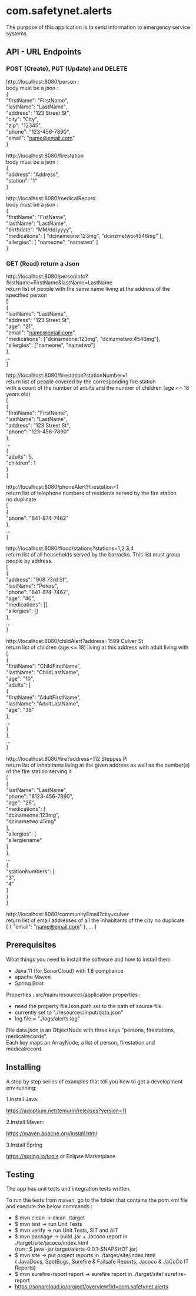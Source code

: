 # com.safetynet.alerts
The purpose of this application is to send information to emergency service systems.

## API - URL Endpoints

### POST (Create), PUT (Update) and DELETE

http://localhost:8080/person :  
body must be a json :  
{  
	"firstName": "FirstName",  
	"lastName": "LastName",  
	"address": "123 Street St",  
	"city": "City",  
	"zip": "12345",  
	"phone": "123-456-7890",  
	"email": "name@email.com"  
}  
  
http://localhost:8080/firestation  
body must be a json :  
{  
	"address": "Address",  
	"station": "1"  
}

http://localhost:8080/medicalRecord  
body must be a json :  
{  
	"firstName": "FistName",  
	"lastName": "LastName",  
	"birthdate": "MM/dd/yyyy",  
	"medications": [ "dcinameone:123mg", "dcinzmetwo:4546mg" ],  
	"allergies": [ "nameone", "nametwo" ]  
}  

### GET (Read) return a Json

http://localhost:8080/personInfo?firstName=FirstName&lastName=LastName    
return list of people with the same name living at the address of the specified person  
[  
	{  
		"lastName": "LastName",  
		"address": "123 Street St",  
		"age": "21",  
		"email": "name@email.com",  
		"medications": ["dcinameone:123mg", "dcinzmetwo:4546mg"],  
		"allergies": ["nameone", "nametwo"]  
	},  
	...  
]  

http://localhost:8080/firestation?stationNumber=1  
return list of people covered by the corresponding fire station  
with a count of the number of adults and the number of children (age <= 18 years old)  
[  
    {  
        "firstName": "FirstName",  
        "lastName": "LastName",  
        "address": "123 Street St",  
        "phone": "123-456-7890"  
    },  
	...  
    {  
        "adults": 5,  
        "children": 1  
    }  
]  

http://localhost:8080/phoneAlert?firestation=1  
return list of telephone numbers of residents served by the fire station  
no duplicate  
[  
    {  
        "phone": "841-874-7462"  
    },  
	...  
]  

http://localhost:8080/flood/stations?stations=1,2,3,4  
return list of all households served by the barracks. This list must group people by address.  
[  
    {  
        "address": "908 73rd St",  
        "lastName": "Peters",  
        "phone": "841-874-7462",  
        "age": "40",  
        "medications": [],  
        "allergies": []  
    },  
	...  
]  

http://localhost:8080/childAlert?address=1509 Culver St  
return list of children (age <= 18) living at this address with adult living with   
[  
    {  
        "firstName": "ChildFirstName",  
        "lastName": "ChildLastName",  
        "age": "10",  
        "adults": [  
            {  
                "firstName": "AdultFirstName",  
                "lastName": "AdultLastName",  
                "age": "38"  
            },  
			...  
        ]  
    },  
	...  
]  

http://localhost:8080/fire?address=112 Steppes Pl  
return list of inhabitants living at the given address as well as the number(s) of the fire station serving it  
[  
    {  
        "lastName": "LastName",  
        "phone": "8123-456-7890",  
        "age": "28",  
        "medications": [  
            "dcinameone:123mg",  
            "dcinametwo:45mg"  
        ],  
        "allergies": [  
            "allergiename"  
        ]  
    },  
	...  
    {  
        "stationNumbers": [  
            "3",  
            "4"  
        ]  
    }  
]  

http://localhost:8080/communityEmail?city=culver  
return list of email addresses of all the inhabitants of the city
no duplicate  
[
    {
        "email": "name@email.com"
    },
	...
]

## Prerequisites

What things you need to install the software and how to install them

- Java 11 (for SonarCloud) with 1.8 compliance
- apache Maven
- Spring Boot

Properties : src/main/resources/application.properties :
- need the property fileJson.path set to the path of source file.
- currently set to "./resources/input/data.json"
- log file  = "./logs/alerts.log"

File data.json is an ObjectNode with three keys "persons, firestations, medicalrecords".  
Each key maps an ArrayNode, a list of person, firestation and medicalrecord.

## Installing

A step by step series of examples that tell you how to get a development env running:

1.Install Java:

https://adoptium.net/temurin/releases?version=11

2.Install Maven:

https://maven.apache.org/install.html

3.Install Spring

https://spring.io/tools
or Eclipse Marketplace

## Testing

The app has unit tests and integration tests written.

To run the tests from maven, go to the folder that contains the pom.xml file and execute the below commands :

- $ mvn clean		→ clean ./target
- $ mvn test		→ run Unit Tests
- $ mvn verify		→ run Unit Tests, SIT and AIT
- $ mvn package		→ build .jar + Jacoco report in ./target/site/jacoco/index.html  
					(run : $ java -jar target/alerts-0.0.1-SNAPSHOT.jar)
- $ mvn site 		→ put project reports in ./target/site/index.html  
					( JavaDocs, SpotBugs, Surefire & Failsafe Reports, Jacoco & JaCoCo IT Reports)
- $ mvn surefire-report:report → surefire report in	./target/site/ surefire-report
- https://sonarcloud.io/project/overview?id=com.safetynet.alerts






